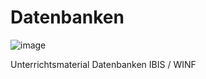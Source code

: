 # Datenbanken
![image](https://github.com/magruenefb3/Datenbanken/assets/97667586/7f74c71d-7070-4b57-8252-543130d04708)

Unterrichtsmaterial Datenbanken IBIS / WINF

